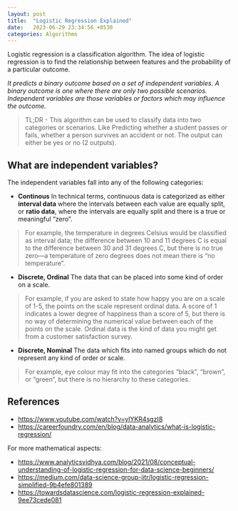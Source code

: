 ```yaml
---
layout: post
title:  "Logistic Regression Explained"
date:   2023-06-29 23:34:56 +0530
categories: Algorithms
---
```

Logistic regression is a classification algorithm. The idea of logistic regression is to find the relationship between features and the probability of a particular outcome.  

*It predicts a binary outcome based on a set of independent variables. A binary outcome is one where there are only two possible scenarios. Independent variables are those variables or factors which may influence the outcome.*

> TL;DR - This algorithm can be used to classify data into two categories or scenarios. Like Predicting whether a student passes or fails, whether a person survives an accident or not. The output can either be yes or no (2 outputs).

## What are independent variables?

The independent variables fall into any of the following categories:

* **Continous**
In technical terms, continuous data is categorized as either **interval data** where the intervals between each value are equally split, or **ratio data**, where the intervals are equally split and there is a true or meaningful “zero”.

> For example, the temperature in degrees Celsius would be classified as interval data; the difference between 10 and 11 degrees C is equal to the difference between 30 and 31 degrees C, but there is no true zero—a temperature of zero degrees does not mean there is “no temperature”.

* **Discrete, Ordinal**
The data that can be placed into some kind of order on a scale.
>For example, if you are asked to state how happy you are on a scale of 1-5, the points on the scale represent ordinal data. A score of 1 indicates a lower degree of happiness than a score of 5, but there is no way of determining the numerical value between each of the points on the scale. Ordinal data is the kind of data you might get from a customer satisfaction survey.

* **Discrete, Nominal**
The data which fits into named groups which do not represent any kind of order or scale.
> For example, eye colour may fit into the categories “black”, “brown”, or “green”, but there is no hierarchy to these categories.

## References

* https://www.youtube.com/watch?v=yIYKR4sgzI8
* https://careerfoundry.com/en/blog/data-analytics/what-is-logistic-regression/

For more mathematical aspects:

 * https://www.analyticsvidhya.com/blog/2021/08/conceptual-understanding-of-logistic-regression-for-data-science-beginners/
* https://medium.com/data-science-group-iitr/logistic-regression-simplified-9b4efe801389
* https://towardsdatascience.com/logistic-regression-explained-9ee73cede081